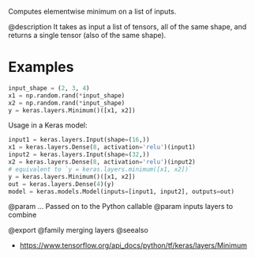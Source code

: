Computes elementwise minimum on a list of inputs.

@description
It takes as input a list of tensors, all of the same shape,
and returns a single tensor (also of the same shape).

# Examples
```python
input_shape = (2, 3, 4)
x1 = np.random.rand(*input_shape)
x2 = np.random.rand(*input_shape)
y = keras.layers.Minimum()([x1, x2])
```

Usage in a Keras model:

```python
input1 = keras.layers.Input(shape=(16,))
x1 = keras.layers.Dense(8, activation='relu')(input1)
input2 = keras.layers.Input(shape=(32,))
x2 = keras.layers.Dense(8, activation='relu')(input2)
# equivalent to `y = keras.layers.minimum([x1, x2])`
y = keras.layers.Minimum()([x1, x2])
out = keras.layers.Dense(4)(y)
model = keras.models.Model(inputs=[input1, input2], outputs=out)
```

@param ... Passed on to the Python callable
@param inputs layers to combine

@export
@family merging layers
@seealso
+ <https://www.tensorflow.org/api_docs/python/tf/keras/layers/Minimum>
